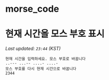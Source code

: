 # morse_code
# 현재 시간을 모스 부호 표시
<!-- MORSE_TIME_START -->
_Last updated: `23:44` (KST)_

```
현재 시간을 입력하세요. 모스 부호로 바꿉니다
..--- ...-- ....- ....-
모스 부호를 다시 현재 시간으로 바꿉니다
2344
```
<!-- MORSE_TIME_END -->
